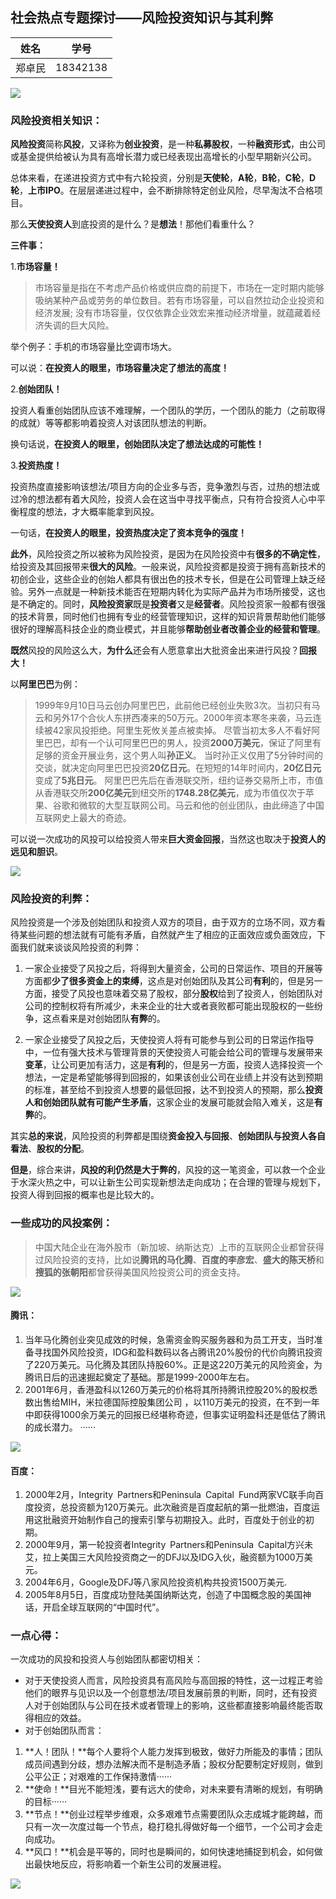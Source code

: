 ## 社会热点专题探讨——风险投资知识与其利弊

| 姓名      |    学号| 
| :--------: | :--------:| 
| 郑卓民    |   18342138| 

![](images/ft5.jpg)

### 风险投资相关知识：

**风险投资**简称**风投**，又译称为**创业投资**，是一种**私募股权**，一种**融资形式**，由公司或基金提供给被认为具有高增长潜力或已经表现出高增长的小型早期新兴公司。

总体来看，在递进投资方式中有六轮投资，分别是**天使轮**，**A轮**，**B轮**，**C轮**，**D轮**，**上市IPO**。在层层递进过程中，会不断排除特定创业风险，尽早淘汰不合格项目。

那么**天使投资人**到底投资的是什么？是**想法**！那他们看重什么？

**三件事：**

1.**市场容量！**

 >市场容量是指在不考虑产品价格或供应商的前提下，市场在一定时期内能够吸纳某种产品或劳务的单位数目。若有市场容量，可以自然拉动企业投资和经济发展; 没有市场容量，仅仅依靠企业效宏来推动经济增量，就蕴藏着经济失调的巨大风险。
 
举个例子：手机的市场容量比空调市场大。

可以说：**在投资人的眼里，市场容量决定了想法的高度！**

2.**创始团队！**

投资人看重创始团队应该不难理解，一个团队的学历，一个团队的能力（之前取得的成就）等等都影响着投资人对该团队想法的判断。

换句话说，**在投资人的眼里，创始团队决定了想法达成的可能性！**

3.**投资热度！**

投资热度直接影响该想法/项目方向的企业多与否，竞争激烈与否，过热的想法或过冷的想法都有着大风险，投资人会在这当中寻找平衡点，只有符合投资人心中平衡程度的想法，才大概率能拿到风投。

一句话，**在投资人的眼里，投资热度决定了资本竞争的强度！**

**此外**，风险投资之所以被称为风险投资，是因为在风险投资中有**很多的不确定性**，给投资及其回报带来**很大的风险**。一般来说，风险投资都是投资于拥有高新技术的初创企业，这些企业的创始人都具有很出色的技术专长，但是在公司管理上缺乏经验。另外一点就是一种新技术能否在短期内转化为实际产品并为市场所接受，这也是不确定的。同时，**风险投资家**既是**投资者**又是**经营者**。风险投资家一般都有很强的技术背景，同时他们也拥有专业的经营管理知识，这样的知识背景帮助他们能够很好的理解高科技企业的商业模式，并且能够**帮助创业者改善企业的经营和管理**。

**既然**风投的风险这么大，**为什么**还会有人愿意拿出大批资金出来进行风投？**回报大！**

以**阿里巴巴**为例：

>1999年9月10日马云创办阿里巴巴，此前他已经创业失败3次。当初只有马云和另外17个合伙人东拼西凑来的50万元。2000年资本寒冬来袭，马云连续被42家风投拒绝。阿里生死攸关差点被卖掉。
>尽管当初太多人不看好阿里巴巴，却有一个认可阿里巴巴的男人，投资**2000万美元**，保证了阿里有足够的资金开展业务，这个男人叫**孙正义**。
>当时孙正义仅用了5分钟时间的交谈，就决定向阿里巴巴投资**20亿日元**。在短短的14年时间内，**20亿日元**变成了**5兆日元**。
>阿里巴巴先后在香港联交所，纽约证券交易所上市，市值从香港联交所**200亿美元**到纽交所的**1748.28亿美元**，成为市值仅次于苹果、谷歌和微软的大型互联网公司。马云和他的创业团队，由此缔造了中国互联网史上最大的奇迹。

可以说一次成功的风投可以给投资人带来**巨大资金回报**，当然这也取决于**投资人的远见和胆识**。

![](images/ft4.png)

### 风险投资的利弊：

风险投资是一个涉及创始团队和投资人双方的项目，由于双方的立场不同，双方看待某些问题的想法就有可能有矛盾，自然就产生了相应的正面效应或负面效应，下面我们就来谈谈风险投资的利弊：

1. 一家企业接受了风投之后，将得到大量资金，公司的日常运作、项目的开展等方面都**少了很多资金上的束缚**，这点是对创始团队及其公司**有利**的，但是另一方面，接受了风投也意味着交易了股权，部分**股权**给到了投资人，创始团队对公司的控制权将有所减少，未来企业的壮大或者衰败都可能出现股权的一些纷争，这点看来是对创始团队**有弊**的。

2. 一家企业接受了风投之后，天使投资人将有可能参与到公司的日常运作指导中，一位有强大技术与管理背景的天使投资人可能会给公司的管理与发展带来**变革**，让公司更加有活力，这是**有利**的，但是另一方面，投资人选择投资一个想法，一定是希望能够得到回报的，如果该创业公司在业绩上并没有达到预期的标准，甚至给不到投资人想要的最低回报，达不到投资人的预期，那么**投资人和创始团队就有可能产生矛盾**，这家企业的发展可能就会陷入难关，这是**有弊**的。

其实**总的来说**，风险投资的利弊都是围绕**资金投入与回报**、**创始团队与投资人各自看法**、**股权的分配**。

**但是**，综合来讲，**风投的利仍然是大于弊的**，风投的这一笔资金，可以救一个企业于水深火热之中，可以让新生公司实现新想法走向成功；在合理的管理与规划下，投资人得到回报的概率也是比较大的。

### 一些成功的风投案例：

>中国大陆企业在海外股市（新加坡、纳斯达克）上市的互联网企业都曾获得过风险投资的支持，比如说**腾讯的马化腾**、**百度的李彦宏**、**盛大的陈天桥**和**搜狐的张朝阳**都曾获得美国风险投资公司的资金支持。

![](images/ft1.png)

#### 腾讯：
1. 当年马化腾创业突见成效的时候，急需资金购买服务器和为员工开支，当时准备寻找国外风险投资，IDG和盈科数码以各占腾讯20%股份的代价向腾讯投资了220万美元。马化腾及其团队持股60%。正是这220万美元的风险资金，为腾讯日后的迅速掘起奠定了基础。那是1999-2000年左右。
2. 2001年6月，香港盈科以1260万美元的价格将其所持腾讯控股20%的股权悉数出售给MIH，米拉德国际控股集团公司 ，以110万美元的投资，在不到一年中即获得1000余万美元的回报已经堪称奇迹，但事实证明盈科还是低估了腾讯的成长潜力。 
······

![](images/ft6.png)

#### 百度：
1. 2000年2月，Integrity Partners和Peninsula Capital Fund两家VC联手向百度投资，总投资额为120万美元。此次融资是百度起航的第一批燃油，百度运用这批融资开始制作自己的搜索引擎与初期投入。此时，百度处于创业的初期。
2. 2000年9月，第一轮投资者Integrity Partners和Peninsula Capital方兴未艾，拉上美国三大风险投资商之一的DFJ以及IDG入伙，融资额为1000万美元。
3. 2004年6月，Google及DFJ等八家风险投资机构共投资1500万美元.
4. 2005年8月5日，百度成功登陆美国纳斯达克，创造了中国概念股的美国神话，开启全球互联网的“中国时代”。 

### 一点心得：
一次成功的风投和投资人与创始团队都密切相关：
- 对于天使投资人而言，风险投资具有高风险与高回报的特性，这一过程正考验他们的眼界与见识以及一个创意想法/项目发展前景的判断，同时，还有投资人对于创始团队与公司在技术或者管理上的影响，这些都直接影响最终能否取得相应的效益。
- 对于创始团队而言：
 1. **人！团队！**每个人要将个人能力发挥到极致，做好力所能及的事情；团队成员间遇到分歧，想办法解决而不是制造矛盾；股权分配要制定好规则，做到公平公正；对艰难的工作保持激情······
 2. **使命！**目光不能短浅，要有远大的使命，对未来要有清晰的规划，有明确的目标······
 3. **节点！**创业过程举步维艰，众多艰难节点需要团队众志成城才能跨越，而只有一次一次度过每一个节点，稳打稳扎得做好每一个细节，一个公司才会走向成功。
 4. **风口！**机会是平等的，同时也是瞬间的，如何快速地捕捉到机会，如何做出最快地反应，将影响着一个新生公司的发展进程。

![](images/ft3.jpg)

